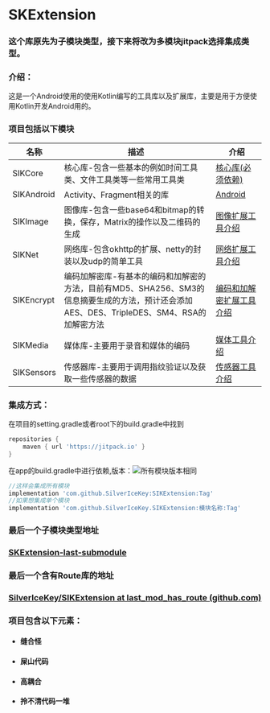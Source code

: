 # SKExtension
### 这个库原先为子模块类型，接下来将改为多模块jitpack选择集成类型。

### 介绍：

这是一个Android使用的使用Kotlin编写的工具库以及扩展库，主要是用于方便使用Kotlin开发Android用的。

### 项目包括以下模块

| 名称       | 描述                                                         | 介绍                                               |
| ---------- | ------------------------------------------------------------ | -------------------------------------------------- |
| SIKCore    | 核心库-包含一些基本的例如时间工具类、文件工具类等一些常用工具类 | [核心库(必须依赖)](./SIKCore/README.md)            |
| SIKAndroid | Activity、Fragment相关的库                                   | [Android](./SIKAndroid/README.md)                  |
| SIKImage   | 图像库-包含一些base64和bitmap的转换，保存，Matrix的操作以及二维码的生成 | [图像扩展工具介绍](./SIKImage/README.md)           |
| SIKNet     | 网络库-包含okhttp的扩展、netty的封装以及udp的简单工具        | [网络扩展工具介绍](./SIKNet/README.md)             |
| SIKEncrypt | 编码加解密库-有基本的编码和加解密的方法，目前有MD5、SHA256、SM3的信息摘要生成的方法，预计还会添加AES、DES、TripleDES、SM4、RSA的加解密方法 | [编码和加解密扩展工具介绍](./SIKEncrypt/README.md) |
| SIKMedia   | 媒体库-主要用于录音和媒体的编码                              | [媒体工具介绍](./SIKMedia/README.md)               |
| SIKSensors | 传感器库-主要用于调用指纹验证以及获取一些传感器的数据        | [传感器工具介绍](./SIKSensors/README.md)           |

### 集成方式：

在项目的setting.gradle或者root下的build.gradle中找到

```groovy
repositories {
	maven { url 'https://jitpack.io' }
}
```

在app的build.gradle中进行依赖,版本：[![](https://jitpack.io/v/SilverIceKey/SIKExtension.svg)](https://jitpack.io/#SilverIceKey/SIKExtension)所有模块版本相同

```groovy
//这样会集成所有模块
implementation 'com.github.SilverIceKey:SIKExtension:Tag'
//如果想集成单个模块
implementation 'com.github.SilverIceKey.SIKExtension:模块名称:Tag'
```



### 最后一个子模块类型地址

### [SKExtension-last-submodule](https://github.com/SilverIceKey/SKExtension/tree/last_submodule )

### 最后一个含有Route库的地址

### [SilverIceKey/SIKExtension at last_mod_has_route (github.com)](https://github.com/SilverIceKey/SIKExtension/tree/last_mod_has_route)

### 项目包含以下元素：

- #### 缝合怪
- #### 屎山代码
- #### 高耦合
- #### 拎不清代码一堆



